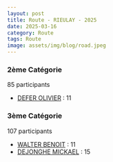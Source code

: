 ```yaml
---
layout: post
title: Route - RIEULAY - 2025
date: 2025-03-16
category: Route
tags: Route
image: assets/img/blog/road.jpeg
---
```


### 2ème Catégorie
85 participants
- [DEFER OLIVIER](https://teamspecializedlille.cc/coureurs/deferolivier) : 11

### 3ème Catégorie
107 participants
- [WALTER BENOIT](https://teamspecializedlille.cc/coureurs/walterbenoit) : 11
- [DEJONGHE MICKAEL](https://teamspecializedlille.cc/coureurs/dejonghemickael) : 15
